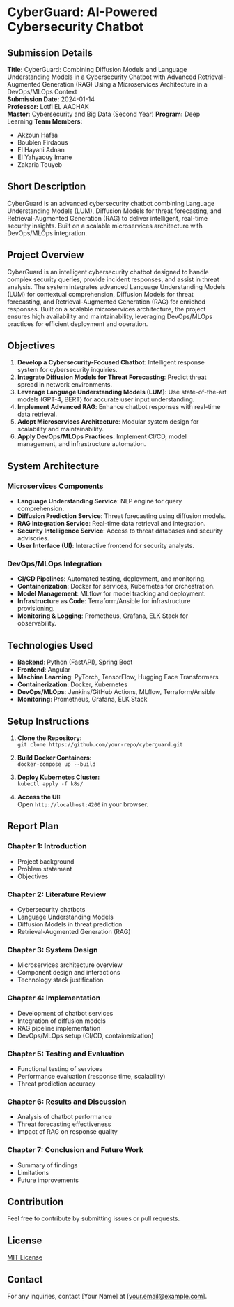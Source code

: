# CyberGuard: AI-Powered Cybersecurity Chatbot

## Submission Details
**Title:** CyberGuard: Combining Diffusion Models and Language Understanding Models in a Cybersecurity Chatbot with Advanced Retrieval-Augmented Generation (RAG) Using a Microservices Architecture in a DevOps/MLOps Context  
**Submission Date:** 2024-01-14  
**Professor:** Lotfi EL AACHAK  
**Master:** Cybersecurity and Big Data (Second Year)
**Program:** Deep Learning
**Team Members:**  
- Akzoun Hafsa  
- Boublen Firdaous  
- El Hayani Adnan  
- El Yahyaouy Imane  
- Zakaria Touyeb  

## Short Description
CyberGuard is an advanced cybersecurity chatbot combining Language Understanding Models (LUM), Diffusion Models for threat forecasting, and Retrieval-Augmented Generation (RAG) to deliver intelligent, real-time security insights. Built on a scalable microservices architecture with DevOps/MLOps integration.

## Project Overview
CyberGuard is an intelligent cybersecurity chatbot designed to handle complex security queries, provide incident responses, and assist in threat analysis. The system integrates advanced Language Understanding Models (LUM) for contextual comprehension, Diffusion Models for threat forecasting, and Retrieval-Augmented Generation (RAG) for enriched responses. Built on a scalable microservices architecture, the project ensures high availability and maintainability, leveraging DevOps/MLOps practices for efficient deployment and operation.

## Objectives
1. **Develop a Cybersecurity-Focused Chatbot**: Intelligent response system for cybersecurity inquiries.
2. **Integrate Diffusion Models for Threat Forecasting**: Predict threat spread in network environments.
3. **Leverage Language Understanding Models (LUM)**: Use state-of-the-art models (GPT-4, BERT) for accurate user input understanding.
4. **Implement Advanced RAG**: Enhance chatbot responses with real-time data retrieval.
5. **Adopt Microservices Architecture**: Modular system design for scalability and maintainability.
6. **Apply DevOps/MLOps Practices**: Implement CI/CD, model management, and infrastructure automation.

## System Architecture

### Microservices Components
- **Language Understanding Service**: NLP engine for query comprehension.
- **Diffusion Prediction Service**: Threat forecasting using diffusion models.
- **RAG Integration Service**: Real-time data retrieval and integration.
- **Security Intelligence Service**: Access to threat databases and security advisories.
- **User Interface (UI)**: Interactive frontend for security analysts.

### DevOps/MLOps Integration
- **CI/CD Pipelines**: Automated testing, deployment, and monitoring.
- **Containerization**: Docker for services, Kubernetes for orchestration.
- **Model Management**: MLflow for model tracking and deployment.
- **Infrastructure as Code**: Terraform/Ansible for infrastructure provisioning.
- **Monitoring & Logging**: Prometheus, Grafana, ELK Stack for observability.

## Technologies Used
- **Backend**: Python (FastAPI), Spring Boot
- **Frontend**: Angular
- **Machine Learning**: PyTorch, TensorFlow, Hugging Face Transformers
- **Containerization**: Docker, Kubernetes
- **DevOps/MLOps**: Jenkins/GitHub Actions, MLflow, Terraform/Ansible
- **Monitoring**: Prometheus, Grafana, ELK Stack

## Setup Instructions
1. **Clone the Repository:**  
   `git clone https://github.com/your-repo/cyberguard.git`

2. **Build Docker Containers:**  
   `docker-compose up --build`

3. **Deploy Kubernetes Cluster:**  
   `kubectl apply -f k8s/`

4. **Access the UI:**  
   Open `http://localhost:4200` in your browser.

## Report Plan

### **Chapter 1: Introduction**
- Project background
- Problem statement
- Objectives

### **Chapter 2: Literature Review**
- Cybersecurity chatbots
- Language Understanding Models
- Diffusion Models in threat prediction
- Retrieval-Augmented Generation (RAG)

### **Chapter 3: System Design**
- Microservices architecture overview
- Component design and interactions
- Technology stack justification

### **Chapter 4: Implementation**
- Development of chatbot services
- Integration of diffusion models
- RAG pipeline implementation
- DevOps/MLOps setup (CI/CD, containerization)

### **Chapter 5: Testing and Evaluation**
- Functional testing of services
- Performance evaluation (response time, scalability)
- Threat prediction accuracy

### **Chapter 6: Results and Discussion**
- Analysis of chatbot performance
- Threat forecasting effectiveness
- Impact of RAG on response quality

### **Chapter 7: Conclusion and Future Work**
- Summary of findings
- Limitations
- Future improvements

## Contribution
Feel free to contribute by submitting issues or pull requests.

## License
[MIT License](LICENSE)

## Contact
For any inquiries, contact [Your Name] at [your.email@example.com].

